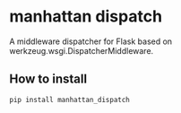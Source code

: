 manhattan dispatch
==================

A middleware dispatcher for Flask based on werkzeug.wsgi.DispatcherMiddleware.

How to install
--------------

`pip install manhattan_dispatch`
